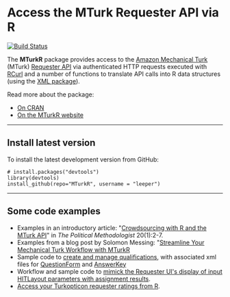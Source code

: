 # Access the MTurk Requester API via R #

[![Build Status](https://travis-ci.org/leeper/MTurkR.png?branch=master)](https://travis-ci.org/leeper/MTurkR)

The **MTurkR** package provides access to the [Amazon Mechanical Turk](https://requester.mturk.com/) (MTurk) [Requester API](http://docs.aws.amazon.com/AWSMechTurk/latest/AWSMturkAPI/Welcome.html) via authenticated HTTP requests executed with [RCurl](http://cran.r-project.org/web/packages/RCurl/index.html) and a number of functions to translate API calls into R data structures (using the [XML package](http://cran.r-project.org/web/packages/XML/index.html)).

Read more about the package:
* [On CRAN](http://cran.r-project.org/web/packages/MTurkR/index.html)
* [On the MTurkR website](http://leeper.github.io/MTurkR)

---
## Install latest version ##

To install the latest development version from GitHub:

    # install.packages("devtools")
    library(devtools)
    install_github(repo="MTurkR", username = "leeper")

---
## Some code examples ##
* Examples in an introductory article: "[Crowdsourcing with R and the MTurk API](http://polmeth.wustl.edu/methodologist/tpm_v20_n2.pdf)" in *The Political Methodologist* 20(1):2-7.
* Examples from a blog post by Solomon Messing: "[Streamline Your Mechanical Turk Workflow with MTurkR](http://solomonmessing.wordpress.com/2013/06/24/streamline-your-mechanical-turk-workflow-with-mturkr/)
* Sample code to [create and manage qualifications](http://leeper.github.io/MTurkR/qualification_test_example.r), with associated xml files for [QuestionForm](http://leeper.github.io/MTurkR/questionform_example.xml) and [AnswerKey](http://leeper.github.io/MTurkR/answerkey_example.xml)
* Workflow and sample code to [mimick the Requester UI's display of input HITLayout parameters with assignment results](https://github.com/leeper/MTurkR/blob/gh-pages/batchinputs.md).
* [Access your Turkopticon requester ratings from R](https://github.com/leeper/MTurkR/blob/gh-pages/turkopticon.md).
